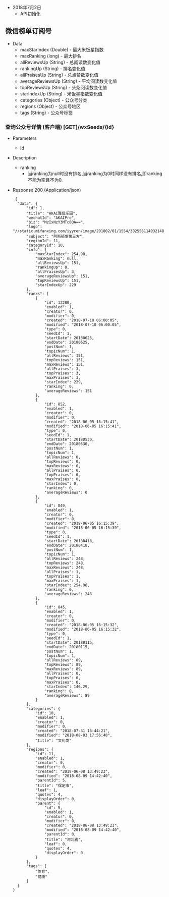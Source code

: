 + 2018年7月2日
     + API初始化

## 微信榜单订阅号
+ Data
     + maxStarIndex (Double) - 最大米饭星指数
     + maxRanking (long) - 最大排名
     + allReviewsUp (String) - 总阅读数变化值
     + rankingUp (String) - 排名变化值
     + allPraisesUp (String) - 总点赞数变化值
     + averageReviewsUp (String) - 平均阅读数变化值
     + topReviewsUp (String) - 头条阅读数变化值
     + starIndexUp (String) - 米饭星指数变化值
     + categories (Object) - 公众号分类
    + regions (Object) -  公众号地区
    + tags (String) -  公众号标签
### 查询公众号详情 (客户端) [GET]/wxSeeds/{id}
+ Parameters
    + id  
+ Description
    + ranking 
        + 当ranking为null时没有排名,当ranking为0时同样没有排名,即ranking不能为空且不为0.
    
+ Response 200 (Application/json)

       {
        "data": {
            "id": 1,
            "title": "AKAI雅佳乐园",
            "wechatId": "AKAIPro",
            "biz": "MzIxNzY3MTc0OA==",
            "logo": "//static.mifanxing.com/iyyren/image/201802/01/1554/302556114032148480.jpg",
            "subject": "阿斯顿发第三方",
            "regionId": 11,
            "categoryId": 10,
            "info": {
                "maxStarIndex": 254.98,
                "maxRanking": null,
                "allReviewsUp": 151,
                "rankingUp": 0,
                "allPraisesUp": 3,
                "averageReviewsUp": 151,
                "topReviewsUp": 151,
                "starIndexUp": 229
            },
            "ranks": [
                {
                    "id": 12280,
                    "enabled": 1,
                    "creator": 0,
                    "modifier": 0,
                    "created": "2018-07-10 06:00:05",
                    "modified": "2018-07-10 06:00:05",
                    "type": 0,
                    "seedId": 1,
                    "startDate": 20180625,
                    "endDate": 20180625,
                    "postNum": 1,
                    "topicNum": 1,
                    "allReviews": 151,
                    "topReviews": 151,
                    "maxReviews": 151,
                    "allPraises": 3,
                    "topPraises": 3,
                    "maxPraises": 3,
                    "starIndex": 229,
                    "ranking": 0,
                    "averageReviews": 151
                },
                {
                    "id": 852,
                    "enabled": 1,
                    "creator": 0,
                    "modifier": 0,
                    "created": "2018-06-05 16:15:41",
                    "modified": "2018-06-05 16:15:41",
                    "type": 0,
                    "seedId": 1,
                    "startDate": 20180530,
                    "endDate": 20180530,
                    "postNum": 1,
                    "topicNum": 1,
                    "allReviews": 0,
                    "topReviews": 0,
                    "maxReviews": 0,
                    "allPraises": 0,
                    "topPraises": 0,
                    "maxPraises": 0,
                    "starIndex": 0,
                    "ranking": 0,
                    "averageReviews": 0
                },
                {
                    "id": 849,
                    "enabled": 1,
                    "creator": 0,
                    "modifier": 0,
                    "created": "2018-06-05 16:15:39",
                    "modified": "2018-06-05 16:15:39",
                    "type": 0,
                    "seedId": 1,
                    "startDate": 20180418,
                    "endDate": 20180418,
                    "postNum": 1,
                    "topicNum": 1,
                    "allReviews": 248,
                    "topReviews": 248,
                    "maxReviews": 248,
                    "allPraises": 1,
                    "topPraises": 1,
                    "maxPraises": 1,
                    "starIndex": 254.98,
                    "ranking": 0,
                    "averageReviews": 248
                },
                {
                    "id": 845,
                    "enabled": 1,
                    "creator": 0,
                    "modifier": 0,
                    "created": "2018-06-05 16:15:32",
                    "modified": "2018-06-05 16:15:32",
                    "type": 0,
                    "seedId": 1,
                    "startDate": 20180115,
                    "endDate": 20180115,
                    "postNum": 1,
                    "topicNum": 1,
                    "allReviews": 89,
                    "topReviews": 89,
                    "maxReviews": 89,
                    "allPraises": 0,
                    "topPraises": 0,
                    "maxPraises": 0,
                    "starIndex": 146.29,
                    "ranking": 0,
                    "averageReviews": 89
                }
            ],
            "categories": {
                "id": 10,
                "enabled": 1,
                "creator": 0,
                "modifier": 0,
                "created": "2018-07-31 16:44:21",
                "modified": "2018-08-03 17:56:40",
                "title": "文化类"
            },
            "regions": {
                "id": 11,
                "enabled": 1,
                "creator": 0,
                "modifier": 0,
                "created": "2018-06-08 13:49:23",
                "modified": "2018-08-09 14:42:40",
                "parentId": 5,
                "title": "保定市",
                "leaf": 1,
                "quotes": 4,
                "displayOrder": 0,
                "parent": {
                    "id": 5,
                    "enabled": 1,
                    "creator": 0,
                    "modifier": 0,
                    "created": "2018-06-08 13:49:23",
                    "modified": "2018-08-09 14:42:40",
                    "parentId": 0,
                    "title": "河北省",
                    "leaf": 0,
                    "quotes": 4,
                    "displayOrder": 0
                }
            },
            "tags": [
                "体育",
                "健康"
            ]
        }
      }
